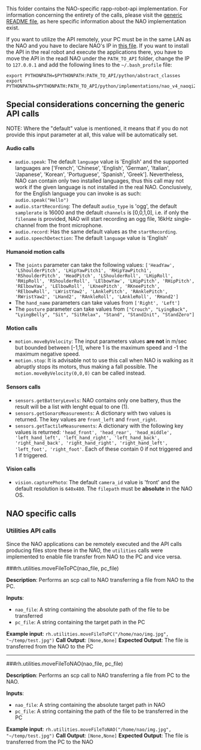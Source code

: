 This folder contains the NAO-specific rapp-robot-api implementation. For information concerning the entirety of the calls, please visit the [generic README file](https://github.com/rapp-project/rapp-robots-api/tree/master/python), as here specific information about the NAO implementation exist. 

If you want to utilize the API remotely, your PC must be in the same LAN as the NAO and you have to declare NAO's IP in [this file](https://github.com/rapp-project/rapp-robots-api/blob/master/python/implementations/nao_v4_naoqi2.1.4/nao_connectivity). If you want to install the API in the real robot and execute the applications there, you have to move the API in the readl NAO under the ```PATH_TO_API``` folder, change the IP to ```127.0.0.1``` and add the following lines to the ```~/.bash_profile``` file:

```
export PYTHONPATH=$PYTHONPATH:PATH_TO_API/python/abstract_classes
export PYTHONPATH=$PYTHONPATH:PATH_TO_API/python/implementations/nao_v4_naoqi2.1.4
```

## Special considerations concerning the generic API calls

NOTE: Where the "default" value is mentioned, it means that if you do not provide this input parameter at all, this value will be automatically set.

#### Audio calls
- ```audio.speak```: The default ```language``` value is 'English' and the supported languages are ['French', 'Chinese', 'English', 'German', 'Italian', 'Japanese', 'Korean', 'Portuguese', 'Spanish', 'Greek']. Nevertheless, NAO can contain only two installed languages, thus this call may not work if the given language is not installed in the real NAO. Conclusively, for the English language you can invoke is as such: ```audio.speak("Hello")```
- ```audio.startRecording```: The default ```audio_type``` is 'ogg', the default ```samplerate``` is 16000 and the default ```channels``` is [0,0,1,0], i.e. if only the ```filename``` is provided, NAO will start recording an ogg file, 16kHz single-channel from the front microphone.
- ```audio.record```: Has the same default values as the ```startRecording```.
- ```audio.speechDetection```: The default ```language``` value is 'English'

#### Humanoid motion calls
- The ```joints``` parameter can take the following values: ```['HeadYaw', 'LShoulderPitch', 'LHipYawPitch1', 'RHipYawPitch1', 'RShoulderPitch', 'HeadPitch', 'LShoulderRoll', 'LHipRoll', 'RHipRoll', 'RShoulderRoll', 'LElbowYaw', 'LHipPitch', 'RHipPitch', 'RElbowYaw', 'LElbowRoll', 'LKneePitch', 'RKneePitch', 'RElbowRoll', 'LWristYaw2', 'LAnklePitch', 'RAnklePitch', 'RWristYaw2', 'LHand2', 'RAnkleRoll', 'LAnkleRoll', 'RHand2']```
- The ```hand_name``` parameters can take values from ```['Right', 'Left']```
- The ```posture``` parameter can take values from ```["Crouch", "LyingBack", "LyingBelly", "Sit", "SitRelax", "Stand", "StandInit", "StandZero"]```

#### Motion calls
- ```motion.moveByVelocity```: The input parameters values **are not** in m/sec but bounded between [-1,1], where 1 is the maximum speed and -1 the maximum negative speed.
- ```motion.stop```: It is advisable not to use this call when NAO is walking as it abruptly stops its motors, thus making a fall possible. The ```motion.moveByVelocity(0,0,0)``` can be called instead.

#### Sensors calls
- ```sensors.getBatteryLevels```: NAO contains only one battery, thus the result will be a list with lenght equal to one (1).
- ```sensors.getSonarsMeasurements```: A dictionary with two values is returned. The key values are ```front_left``` and ```front_right```.
- ```sensors.getTactileMeasurements```: A dictionary with the following key values is returned: ```'head_front', 'head_rear', 'head_middle', 'left_hand_left', 'left_hand_right', 'left_hand_back', 'right_hand_back', 'right_hand_right', 'right_hand_left', 'left_foot', 'right_foot'```. Each of these contain 0 if not triggered and 1 if triggered.

#### Vision calls
- ```vision.capturePhoto```: The default ```camera_id``` value is 'front' and the default resolution is ```640x480```. The ```filepath``` must be **absolute** in the NAO OS.

## NAO specific calls

### Utilities API calls

Since the NAO applications can be remotely executed and the API calls producing files store these in the NAO, the ```utilities``` calls were implemented to enable file transfer from NAO to the PC and vice versa.

###rh.utilities.moveFileToPC(nao_file, pc_file)

**Description**: Performs an scp call to NAO transferring a file from NAO to the PC.

**Inputs**:
- ```nao_file```: A string containing the absolute path of the file to be transferred
- ```pc_file```: A string containing the target path in the PC

**Example input**: ```rh.utilities.moveFileToPC("/home/nao/img.jpg", "~/temp/test.jpg")```
**Call Output**: ```[None,None]```
**Expected Output**: The file is transferred from the NAO to the PC

***

###rh.utilities.moveFileToNAO(nao_file, pc_file)

**Description**: Performs an scp call to NAO transferring a file from PC to the NAO.

**Inputs**:
- ```nao_file```: A string containing the absolute target path in NAO
- ```pc_file```: A string containing the path of the file to be transferred in the PC

**Example input**: ```rh.utilities.moveFileToNAO("/home/nao/img.jpg", "~/temp/test.jpg")```
**Call Output**: ```[None,None]```
**Expected Output**: The file is transferred from the PC to the NAO
